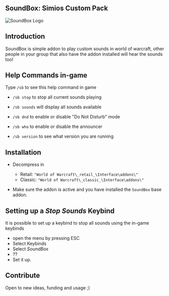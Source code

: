 ## SoundBox: Simios Custom Pack

![SoundBox Logo](https://user-images.githubusercontent.com/31148/110697623-38adad00-81b2-11eb-9026-ba94b0a0d4d3.png)

## Introduction

SoundBox is simple addon to play custom sounds in world of warcraft, other people in your group that also have the addon installed will hear the sounds too!

## Help Commands in-game

Type `/sb` to see this help command in game

- `/sb stop` to stop all current sounds playing

- `/sb sounds` will display all sounds available

- `/sb dnd` to enable or disable "Do Not Disturb" mode

- `/sb who` to enable or disable the announcer

- `/sb version` to see what version you are running

## Installation

+ Decompress in 

    + Retail: `"World of Warcraft\_retail_\Interface\addons\"`
    + Classic: `"World of Warcraft\_classic_\Interface\addons\"`

+ Make sure the addon is active and you have installed the `SoundBox` base addon.

## Setting up a _Stop Sounds_ Keybind

It is possible to set up a keybind to stop all sounds using the in-game keybinds
+ open the menu by pressing ESC
+ Select Keybinds
+ Select *SoundBox*
+ ??
+ Set it up.

## Contribute

Open to new ideas, funding and usage ;)